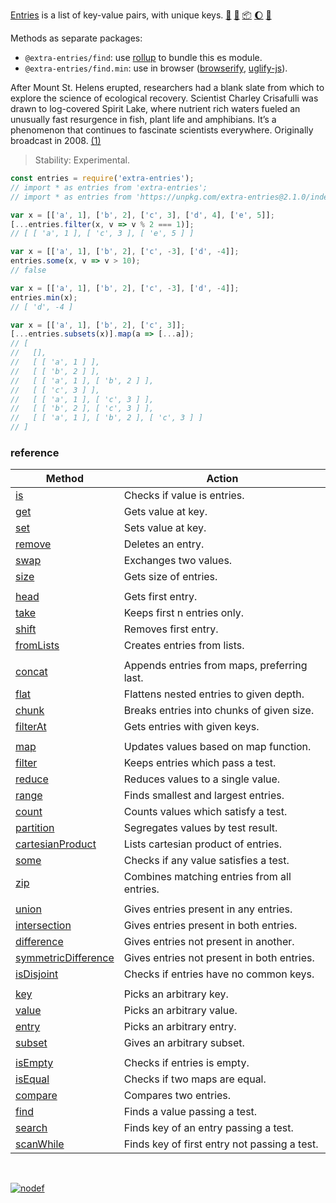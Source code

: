 [Entries] is a list of key-value pairs, with unique keys. [:running:] [:vhs:] [:package:] [:moon:] [:ledger:]

Methods as separate packages:
- `@extra-entries/find`: use [rollup] to bundle this es module.
- `@extra-entries/find.min`: use in browser ([browserify], [uglify-js]).

After Mount St. Helens erupted, researchers had a blank slate from which to
explore the science of ecological recovery. Scientist Charley Crisafulli was
drawn to log-covered Spirit Lake, where nutrient rich waters fueled an
unusually fast resurgence in fish, plant life and amphibians. It’s a
phenomenon that continues to fascinate scientists everywhere. Originally
broadcast in 2008. [(1)]

> Stability: Experimental.

```javascript
const entries = require('extra-entries');
// import * as entries from 'extra-entries';
// import * as entries from 'https://unpkg.com/extra-entries@2.1.0/index.mjs'; (deno)

var x = [['a', 1], ['b', 2], ['c', 3], ['d', 4], ['e', 5]];
[...entries.filter(x, v => v % 2 === 1)];
// [ [ 'a', 1 ], [ 'c', 3 ], [ 'e', 5 ] ]

var x = [['a', 1], ['b', 2], ['c', -3], ['d', -4]];
entries.some(x, v => v > 10);
// false

var x = [['a', 1], ['b', 2], ['c', -3], ['d', -4]];
entries.min(x);
// [ 'd', -4 ]

var x = [['a', 1], ['b', 2], ['c', 3]];
[...entries.subsets(x)].map(a => [...a]);
// [
//   [],
//   [ [ 'a', 1 ] ],
//   [ [ 'b', 2 ] ],
//   [ [ 'a', 1 ], [ 'b', 2 ] ],
//   [ [ 'c', 3 ] ],
//   [ [ 'a', 1 ], [ 'c', 3 ] ],
//   [ [ 'b', 2 ], [ 'c', 3 ] ],
//   [ [ 'a', 1 ], [ 'b', 2 ], [ 'c', 3 ] ]
// ]
```

### reference

| Method                | Action
|-----------------------|-------
| [is]                  | Checks if value is entries.
| [get]                 | Gets value at key.
| [set]                 | Sets value at key.
| [remove]              | Deletes an entry.
| [swap]                | Exchanges two values.
| [size]                | Gets size of entries.
|                       | 
| [head]                | Gets first entry.
| [take]                | Keeps first n entries only.
| [shift]               | Removes first entry.
| [fromLists]           | Creates entries from lists.
|                       | 
| [concat]              | Appends entries from maps, preferring last.
| [flat]                | Flattens nested entries to given depth.
| [chunk]               | Breaks entries into chunks of given size.
| [filterAt]            | Gets entries with given keys.
|                       | 
| [map]                 | Updates values based on map function.
| [filter]              | Keeps entries which pass a test.
| [reduce]              | Reduces values to a single value.
| [range]               | Finds smallest and largest entries.
| [count]               | Counts values which satisfy a test.
| [partition]           | Segregates values by test result.
| [cartesianProduct]    | Lists cartesian product of entries.
| [some]                | Checks if any value satisfies a test.
| [zip]                 | Combines matching entries from all entries.
|                       | 
| [union]               | Gives entries present in any entries.
| [intersection]        | Gives entries present in both entries.
| [difference]          | Gives entries not present in another.
| [symmetricDifference] | Gives entries not present in both entries.
| [isDisjoint]          | Checks if entries have no common keys.
|                       | 
| [key]                 | Picks an arbitrary key.
| [value]               | Picks an arbitrary value.
| [entry]               | Picks an arbitrary entry.
| [subset]              | Gives an arbitrary subset.
|                       | 
| [isEmpty]             | Checks if entries is empty.
| [isEqual]             | Checks if two maps are equal.
| [compare]             | Compares two entries.
| [find]                | Finds a value passing a test.
| [search]              | Finds key of an entry passing a test.
| [scanWhile]           | Finds key of first entry not passing a test.

<br>

[![nodef](https://merferry.glitch.me/card/extra-entries.svg)](https://nodef.github.io)

[(1)]: https://www.youtube.com/watch?v=5UABeDXf_iE
[Entries]: https://developer.mozilla.org/en-US/docs/Web/JavaScript/Reference/Global_Objects/Array/entries
[browserify]: https://www.npmjs.com/package/browserify
[rollup]: https://www.npmjs.com/package/rollup
[uglify-js]: https://www.npmjs.com/package/uglify-js
[:running:]: https://npm.runkit.com/extra-entries
[:package:]: https://www.npmjs.com/package/extra-entries
[:moon:]: https://www.npmjs.com/package/extra-entries.min
[:ledger:]: https://unpkg.com/extra-entries/
[is]: https://github.com/nodef/extra-entries/wiki/is
[get]: https://github.com/nodef/extra-entries/wiki/get
[set]: https://github.com/nodef/extra-entries/wiki/set
[remove]: https://github.com/nodef/extra-entries/wiki/remove
[swap]: https://github.com/nodef/extra-entries/wiki/swap
[size]: https://github.com/nodef/extra-entries/wiki/size
[head]: https://github.com/nodef/extra-entries/wiki/head
[take]: https://github.com/nodef/extra-entries/wiki/take
[shift]: https://github.com/nodef/extra-entries/wiki/shift
[fromLists]: https://github.com/nodef/extra-entries/wiki/fromLists
[concat]: https://github.com/nodef/extra-entries/wiki/concat
[flat]: https://github.com/nodef/extra-entries/wiki/flat
[chunk]: https://github.com/nodef/extra-entries/wiki/chunk
[filterAt]: https://github.com/nodef/extra-entries/wiki/filterAt
[map]: https://github.com/nodef/extra-entries/wiki/map
[filter]: https://github.com/nodef/extra-entries/wiki/filter
[reduce]: https://github.com/nodef/extra-entries/wiki/reduce
[range]: https://github.com/nodef/extra-entries/wiki/range
[count]: https://github.com/nodef/extra-entries/wiki/count
[partition]: https://github.com/nodef/extra-entries/wiki/partition
[cartesianProduct]: https://github.com/nodef/extra-entries/wiki/cartesianProduct
[some]: https://github.com/nodef/extra-entries/wiki/some
[zip]: https://github.com/nodef/extra-entries/wiki/zip
[union]: https://github.com/nodef/extra-entries/wiki/union
[intersection]: https://github.com/nodef/extra-entries/wiki/intersection
[difference]: https://github.com/nodef/extra-entries/wiki/difference
[symmetricDifference]: https://github.com/nodef/extra-entries/wiki/symmetricDifference
[isDisjoint]: https://github.com/nodef/extra-entries/wiki/isDisjoint
[key]: https://github.com/nodef/extra-entries/wiki/key
[value]: https://github.com/nodef/extra-entries/wiki/value
[entry]: https://github.com/nodef/extra-entries/wiki/entry
[subset]: https://github.com/nodef/extra-entries/wiki/subset
[isEmpty]: https://github.com/nodef/extra-entries/wiki/isEmpty
[isEqual]: https://github.com/nodef/extra-entries/wiki/isEqual
[compare]: https://github.com/nodef/extra-entries/wiki/compare
[find]: https://github.com/nodef/extra-entries/wiki/find
[search]: https://github.com/nodef/extra-entries/wiki/search
[scanWhile]: https://github.com/nodef/extra-entries/wiki/scanWhile
[:vhs:]: https://asciinema.org/a/341125
